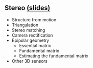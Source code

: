 ## **Stereo** [(slides)](/pages/c_09_stereo/class_slides/)

- Structure from motion
- Triangulation
- Stereo matching
- Camera rectification
- Epipolar geometry
     - Essential matrix
     - Fundamental matrix
     - Estimating the fundamental matrix
- Other 3D sensors



